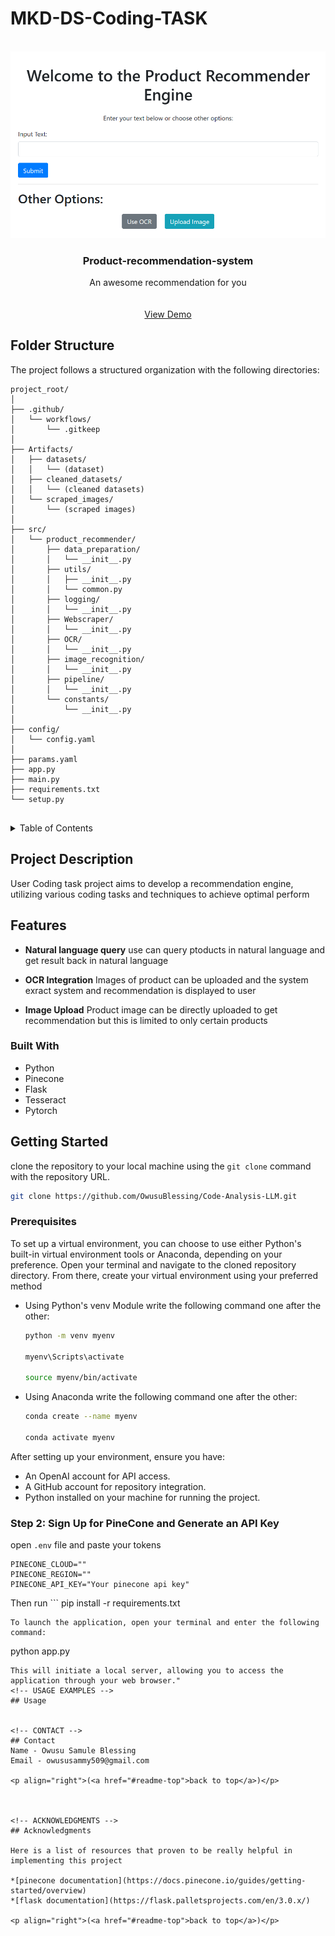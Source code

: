 # MKD-DS-Coding-TASK

<!-- PROJECT LOGO -->
<br />
<div align="center">

  <a href="https://github.com/othneildrew/Best-README-Template">
    <img src="images/logo.PNG" alt="Logo">
  </a>

  <h3 align="center">Product-recommendation-system</h3>

  <p align="center">
    An awesome recommendation for you
    <br />
    <br />
    <br />
    <a href="">View Demo</a>
  
</div>

## Folder Structure

The project follows a structured organization with the following directories:

```plaintext
project_root/
│
├── .github/
│   └── workflows/
│       └── .gitkeep
│
├── Artifacts/
│   ├── datasets/
│   │   └── (dataset)
│   ├── cleaned_datasets/
│   │   └── (cleaned datasets)
│   └── scraped_images/
│       └── (scraped images)
│
├── src/
│   └── product_recommender/
│       ├── data_preparation/
│       │   └── __init__.py
│       ├── utils/
│       │   ├── __init__.py
│       │   └── common.py
│       ├── logging/
│       │   └── __init__.py
│       ├── Webscraper/
│       │   └── __init__.py
│       ├── OCR/
│       │   └── __init__.py
│       ├── image_recognition/
│       │   └── __init__.py
│       ├── pipeline/
│       │   └── __init__.py
│       └── constants/
│           └── __init__.py
│
├── config/
│   └── config.yaml
│
├── params.yaml
├── app.py
├── main.py
├── requirements.txt
└── setup.py


```

<!-- TABLE OF CONTENTS -->
<details>
  <summary>Table of Contents</summary>
  <ol>
    <li>
      <a href="#about-the-project">Project Description</a>
      <ul>
        <li><a href="#features">Features</a></li>
        <ul>
        <li><a href="#built-with">Built With</a></li>
      </ul>
      </ul>
    </li>
    <li>
      <a href="#getting-started">Getting Started</a>
      <ul>
        <li><a href="#prerequisites">Prerequisites</a></li>
        <li><a href="#installation">Installation</a></li>
      </ul>
    </li>
    <li><a href="#usage">Usage</a></li>
    <li><a href="#roadmap">Roadmap</a></li>
    <li><a href="#contributing">Contributing</a></li>
    <li><a href="#license">License</a></li>
    <li><a href="#contact">Contact</a></li>
    <li><a href="#acknowledgments">Acknowledgments</a></li>
  </ol>
</details>

<!-- ABOUT THE PROJECT -->

## Project Description

User
Coding task project aims to develop a recommendation engine, utilizing various coding tasks and techniques to achieve optimal perform

## Features

- **Natural language query**
  use can query ptoducts in natural language and get result back in natural language

- **OCR Integration**
  Images of product can be uploaded and the system exract system and recommendation is displayed to user

- **Image Upload**
  Product image can be directly uploaded to get recommendation but this is limited to only certain products

### Built With

- Python
- Pinecone
- Flask
- Tesseract
- Pytorch

<!-- GETTING STARTED -->

## Getting Started

clone the repository to your local machine using the `git clone` command with the repository URL.

```sh
git clone https://github.com/OwusuBlessing/Code-Analysis-LLM.git
```

### Prerequisites

To set up a virtual environment, you can choose to use either Python's built-in virtual environment tools or Anaconda, depending on your preference. Open your terminal and navigate to the cloned repository directory. From there, create your virtual environment using your preferred method

- Using Python's venv Module write the following command one after the other:

  ```sh
  python -m venv myenv

  myenv\Scripts\activate

  source myenv/bin/activate

  ```

- Using Anaconda write the following command one after the other:

  ```sh
  conda create --name myenv

  conda activate myenv
  ```

After setting up your environment, ensure you have:

- An OpenAI account for API access.
- A GitHub account for repository integration.
- Python installed on your machine for running the project.

### Step 2: Sign Up for PineCone and Generate an API Key

open `.env` file and paste your tokens

```env
PINECONE_CLOUD=""
PINECONE_REGION=""
PINECONE_API_KEY="Your pinecone api key"

```

Then run ```
pip install -r requirements.txt

```
To launch the application, open your terminal and enter the following command:
```

python app.py

```
This will initiate a local server, allowing you to access the application through your web browser."
<!-- USAGE EXAMPLES -->
## Usage


<!-- CONTACT -->
## Contact
Name - Owusu Samule Blessing
Email - owususammy509@gmail.com

<p align="right">(<a href="#readme-top">back to top</a>)</p>



<!-- ACKNOWLEDGMENTS -->
## Acknowledgments

Here is a list of resources that proven to be really helpful in implementing this project

*[pinecone documentation](https://docs.pinecone.io/guides/getting-started/overview)
*[flask documentation](https://flask.palletsprojects.com/en/3.0.x/)

<p align="right">(<a href="#readme-top">back to top</a>)</p>

```
